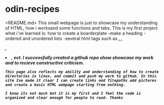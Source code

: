 # odin-recipes
<README.md>
    This small webpage is just to showcase my understanding of HTML, how i worksand some functions and tabs. This is my first project what i've learned is: how to create a boarderplate -make a heading -ordered and unordered lists -several html tags such as <strong>, <em>, <p>, <li>, ect. I successfully created a github repo show showcase my work and to recieve constructive criticism. 

    This page also reflects my ability and understanding of how to create directories in linux, and commit and push my work to github. In this site Ive made it clear I can create links and filepaths add pictures and create a basic HTML webpage starting from nothing.

    I know its not much but it is my first and I feel the code is organized and clear enough for people to read. Thanks 
